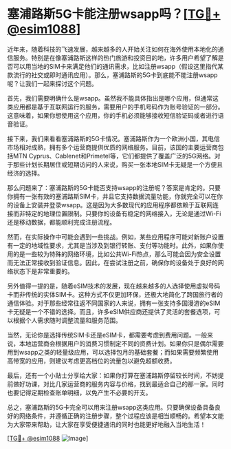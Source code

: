 # 塞浦路斯5G卡能注册wsapp吗？[[TG💪+ @esim1088](https://t.me/s/esim1088)]

近年来，随着科技的飞速发展，越来越多的人开始关注如何在海外使用本地化的通信服务。特别是在像塞浦路斯这样的热门旅游和投资目的地，许多用户希望了解是否可以用当地的SIM卡来满足他们的通讯需求，比如注册wsapp（假设这里指代某款流行的社交或即时通讯应用）。那么，塞浦路斯的5G卡到底能不能注册wsapp呢？让我们一起来探讨这个问题。

首先，我们需要明确什么是wsapp。虽然我不能具体指出是哪个应用，但通常这类应用都是基于互联网运行的服务，需要用户的手机号码作为账号验证的一部分。这意味着，如果你想使用这个应用，你的手机必须能够接收短信验证码或者进行语音验证。

接下来，我们来看看塞浦路斯的5G卡情况。塞浦路斯作为一个欧洲小国，其电信市场相对成熟，拥有多个运营商提供优质的网络服务。目前，该国的主要运营商包括MTN Cyprus、Cablenet和Primetel等，它们都提供了覆盖广泛的5G网络。对于那些计划长期居住或短期访问的人来说，购买一张本地SIM卡无疑是一个方便且经济的选择。

那么问题来了：塞浦路斯的5G卡能否支持wsapp的注册呢？答案是肯定的。只要你拥有一张有效的塞浦路斯SIM卡，并且它支持数据流量功能，你就完全可以在你的设备上安装并登录wsapp。这是因为大多数现代的应用程序都依赖于互联网连接而非特定的地理位置限制。只要你的设备有稳定的网络接入，无论是通过Wi-Fi还是移动数据，都能顺利完成注册流程。

然而，在实际操作中可能会遇到一些挑战。例如，某些应用程序可能对新账户设置有一定的地域性要求，尤其是当涉及到银行转账、支付等功能时。此外，如果你使用的是一些较为特殊的网络环境，比如公共Wi-Fi热点，那么可能会因为安全设置而无法正常接收到验证信息。因此，在尝试注册之前，确保你的设备处于良好的网络状态下是非常重要的。

另外值得一提的是，随着eSIM技术的发展，现在越来越多的人选择使用虚拟号码卡而非传统的实体SIM卡。这种方式不仅更加环保，还极大地简化了跨国旅行者的通信体验。对于那些经常往返不同国家的人来说，拥有一张支持多国漫游的eSIM卡无疑是一个不错的选择。而且，许多eSIM供应商还提供了灵活的套餐选项，可以根据个人需求随时调整流量和服务范围。

当然，无论你是选择传统SIM卡还是eSIM卡，都需要考虑到费用问题。一般来说，本地运营商会根据用户的消费习惯制定不同的资费计划。如果你只是偶尔需要用到wsapp之类的轻量级应用，可以选择包月的基础套餐；而如果需要频繁使用高带宽的应用，则建议考虑更高档位的流量包以避免超额收费。

最后，还有一个小贴士分享给大家：如果你打算在塞浦路斯停留较长时间，不妨提前做好功课，对比几家运营商的服务内容与价格，找到最适合自己的那一家。同时也要记得定期检查账单明细，以免产生不必要的开支。

总之，塞浦路斯的5G卡完全可以用来注册wsapp这类应用。只要确保设备具备良好的网络条件，并遵循正确的注册步骤，整个过程应该是相当顺畅的。希望本文能为大家带来帮助，让大家在享受便捷通讯的同时也能更好地融入当地生活！ 

[[TG💪+ @esim1088](https://t.me/s/esim1088) ![Image](https://i.postimg.cc/4NQfJmqS/Snipaste-2025-05-13-00-14-12.png)]